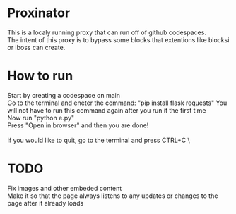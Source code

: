 # Proxinator
This is a localy running proxy that can run off of github codespaces. \
The intent of this proxy is to bypass some blocks that extentions like blocksi or iboss can create.
# How to run
Start by creating a codespace on main \
Go to the terminal and eneter the command: "pip install flask requests" You will not have to run this command again after you run it the first time\
Now run "python e.py"\
Press "Open in browser" and then you are done!\
\
If you would like to quit, go to the terminal and press CTRL+C
\
# TODO
Fix images and other embeded content\
Make it so that the page always listens to any updates or changes to the page after it already loads